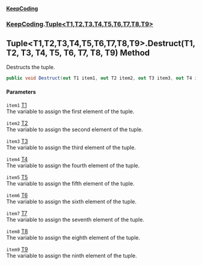 #### [KeepCoding](index.md 'index')
### [KeepCoding](KeepCoding.md 'KeepCoding').[Tuple&lt;T1,T2,T3,T4,T5,T6,T7,T8,T9&gt;](Tuple.T1.T2.T3.T4.T5.T6.T7.T8.T9..md 'KeepCoding.Tuple&lt;T1,T2,T3,T4,T5,T6,T7,T8,T9&gt;')
## Tuple&lt;T1,T2,T3,T4,T5,T6,T7,T8,T9&gt;.Destruct(T1, T2, T3, T4, T5, T6, T7, T8, T9) Method
Destructs the tuple.  
```csharp
public void Destruct(out T1 item1, out T2 item2, out T3 item3, out T4 item4, out T5 item5, out T6 item6, out T7 item7, out T8 item8, out T9 item9);
```
#### Parameters
<a name='KeepCoding.Tuple.T1.T2.T3.T4.T5.T6.T7.T8.T9..Destruct(T1.T2.T3.T4.T5.T6.T7.T8.T9).item1'></a>
`item1` [T1](Tuple.T1.T2.T3.T4.T5.T6.T7.T8.T9..md#KeepCoding.Tuple.T1.T2.T3.T4.T5.T6.T7.T8.T9..T1 'KeepCoding.Tuple&lt;T1,T2,T3,T4,T5,T6,T7,T8,T9&gt;.T1')  
The variable to assign the first element of the tuple.
  
<a name='KeepCoding.Tuple.T1.T2.T3.T4.T5.T6.T7.T8.T9..Destruct(T1.T2.T3.T4.T5.T6.T7.T8.T9).item2'></a>
`item2` [T2](Tuple.T1.T2.T3.T4.T5.T6.T7.T8.T9..md#KeepCoding.Tuple.T1.T2.T3.T4.T5.T6.T7.T8.T9..T2 'KeepCoding.Tuple&lt;T1,T2,T3,T4,T5,T6,T7,T8,T9&gt;.T2')  
The variable to assign the second element of the tuple.
  
<a name='KeepCoding.Tuple.T1.T2.T3.T4.T5.T6.T7.T8.T9..Destruct(T1.T2.T3.T4.T5.T6.T7.T8.T9).item3'></a>
`item3` [T3](Tuple.T1.T2.T3.T4.T5.T6.T7.T8.T9..md#KeepCoding.Tuple.T1.T2.T3.T4.T5.T6.T7.T8.T9..T3 'KeepCoding.Tuple&lt;T1,T2,T3,T4,T5,T6,T7,T8,T9&gt;.T3')  
The variable to assign the third element of the tuple.
  
<a name='KeepCoding.Tuple.T1.T2.T3.T4.T5.T6.T7.T8.T9..Destruct(T1.T2.T3.T4.T5.T6.T7.T8.T9).item4'></a>
`item4` [T4](Tuple.T1.T2.T3.T4.T5.T6.T7.T8.T9..md#KeepCoding.Tuple.T1.T2.T3.T4.T5.T6.T7.T8.T9..T4 'KeepCoding.Tuple&lt;T1,T2,T3,T4,T5,T6,T7,T8,T9&gt;.T4')  
The variable to assign the fourth element of the tuple.
  
<a name='KeepCoding.Tuple.T1.T2.T3.T4.T5.T6.T7.T8.T9..Destruct(T1.T2.T3.T4.T5.T6.T7.T8.T9).item5'></a>
`item5` [T5](Tuple.T1.T2.T3.T4.T5.T6.T7.T8.T9..md#KeepCoding.Tuple.T1.T2.T3.T4.T5.T6.T7.T8.T9..T5 'KeepCoding.Tuple&lt;T1,T2,T3,T4,T5,T6,T7,T8,T9&gt;.T5')  
The variable to assign the fifth element of the tuple.
  
<a name='KeepCoding.Tuple.T1.T2.T3.T4.T5.T6.T7.T8.T9..Destruct(T1.T2.T3.T4.T5.T6.T7.T8.T9).item6'></a>
`item6` [T6](Tuple.T1.T2.T3.T4.T5.T6.T7.T8.T9..md#KeepCoding.Tuple.T1.T2.T3.T4.T5.T6.T7.T8.T9..T6 'KeepCoding.Tuple&lt;T1,T2,T3,T4,T5,T6,T7,T8,T9&gt;.T6')  
The variable to assign the sixth element of the tuple.
  
<a name='KeepCoding.Tuple.T1.T2.T3.T4.T5.T6.T7.T8.T9..Destruct(T1.T2.T3.T4.T5.T6.T7.T8.T9).item7'></a>
`item7` [T7](Tuple.T1.T2.T3.T4.T5.T6.T7.T8.T9..md#KeepCoding.Tuple.T1.T2.T3.T4.T5.T6.T7.T8.T9..T7 'KeepCoding.Tuple&lt;T1,T2,T3,T4,T5,T6,T7,T8,T9&gt;.T7')  
The variable to assign the seventh element of the tuple.
  
<a name='KeepCoding.Tuple.T1.T2.T3.T4.T5.T6.T7.T8.T9..Destruct(T1.T2.T3.T4.T5.T6.T7.T8.T9).item8'></a>
`item8` [T8](Tuple.T1.T2.T3.T4.T5.T6.T7.T8.T9..md#KeepCoding.Tuple.T1.T2.T3.T4.T5.T6.T7.T8.T9..T8 'KeepCoding.Tuple&lt;T1,T2,T3,T4,T5,T6,T7,T8,T9&gt;.T8')  
The variable to assign the eighth element of the tuple.
  
<a name='KeepCoding.Tuple.T1.T2.T3.T4.T5.T6.T7.T8.T9..Destruct(T1.T2.T3.T4.T5.T6.T7.T8.T9).item9'></a>
`item9` [T9](Tuple.T1.T2.T3.T4.T5.T6.T7.T8.T9..md#KeepCoding.Tuple.T1.T2.T3.T4.T5.T6.T7.T8.T9..T9 'KeepCoding.Tuple&lt;T1,T2,T3,T4,T5,T6,T7,T8,T9&gt;.T9')  
The variable to assign the ninth element of the tuple.
  
